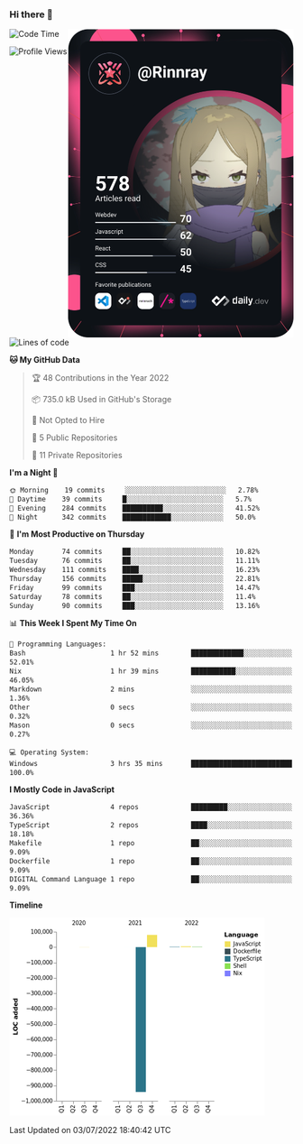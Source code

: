 ### Hi there 👋

<div align="left">
 <a href="https://app.daily.dev/Rinnray">
   <img 
        align="right"
        src="https://github.com/Rinnray/Rinnray/blob/main/devcard.svg" 
        width="400" 
        alt="Rinnray's Dev Card"/>
 </a>
</div>




<!--START_SECTION:waka-->
![Code Time](http://img.shields.io/badge/Code%20Time-0%20secs-blue)

![Profile Views](http://img.shields.io/badge/Profile%20Views-0-blue)

![Lines of code](https://img.shields.io/badge/From%20Hello%20World%20I%27ve%20Written--852%20Thousand%20lines%20of%20code-blue)

**🐱 My GitHub Data** 

> 🏆 48 Contributions in the Year 2022
 > 
> 📦 735.0 kB Used in GitHub's Storage 
 > 
> 🚫 Not Opted to Hire
 > 
> 📜 5 Public Repositories 
 > 
> 🔑 11 Private Repositories  
 > 
**I'm a Night 🦉** 

```text
🌞 Morning    19 commits     ░░░░░░░░░░░░░░░░░░░░░░░░░   2.78% 
🌆 Daytime    39 commits     █░░░░░░░░░░░░░░░░░░░░░░░░   5.7% 
🌃 Evening    284 commits    ██████████░░░░░░░░░░░░░░░   41.52% 
🌙 Night      342 commits    ████████████░░░░░░░░░░░░░   50.0%

```
📅 **I'm Most Productive on Thursday** 

```text
Monday       74 commits     ██░░░░░░░░░░░░░░░░░░░░░░░   10.82% 
Tuesday      76 commits     ██░░░░░░░░░░░░░░░░░░░░░░░   11.11% 
Wednesday    111 commits    ████░░░░░░░░░░░░░░░░░░░░░   16.23% 
Thursday     156 commits    █████░░░░░░░░░░░░░░░░░░░░   22.81% 
Friday       99 commits     ███░░░░░░░░░░░░░░░░░░░░░░   14.47% 
Saturday     78 commits     ██░░░░░░░░░░░░░░░░░░░░░░░   11.4% 
Sunday       90 commits     ███░░░░░░░░░░░░░░░░░░░░░░   13.16%

```


📊 **This Week I Spent My Time On** 

```text
💬 Programming Languages: 
Bash                     1 hr 52 mins        █████████████░░░░░░░░░░░░   52.01% 
Nix                      1 hr 39 mins        ███████████░░░░░░░░░░░░░░   46.05% 
Markdown                 2 mins              ░░░░░░░░░░░░░░░░░░░░░░░░░   1.36% 
Other                    0 secs              ░░░░░░░░░░░░░░░░░░░░░░░░░   0.32% 
Mason                    0 secs              ░░░░░░░░░░░░░░░░░░░░░░░░░   0.27%

💻 Operating System: 
Windows                  3 hrs 35 mins       █████████████████████████   100.0%

```

**I Mostly Code in JavaScript** 

```text
JavaScript               4 repos             █████████░░░░░░░░░░░░░░░░   36.36% 
TypeScript               2 repos             ████░░░░░░░░░░░░░░░░░░░░░   18.18% 
Makefile                 1 repo              ██░░░░░░░░░░░░░░░░░░░░░░░   9.09% 
Dockerfile               1 repo              ██░░░░░░░░░░░░░░░░░░░░░░░   9.09% 
DIGITAL Command Language 1 repo              ██░░░░░░░░░░░░░░░░░░░░░░░   9.09%

```


**Timeline**

![Chart not found](https://raw.githubusercontent.com/Rinnray/Rinnray/main/charts/bar_graph.png) 


 Last Updated on 03/07/2022 18:40:42 UTC
<!--END_SECTION:waka-->


<!--
**Rinnray/Rinnray** is a ✨ _special_ ✨ repository because its `README.md` (this file) appears on your GitHub profile.

Here are some ideas to get you started:

- 🔭 I’m currently working on ...
- 🌱 I’m currently learning ...
- 👯 I’m looking to collaborate on ...
- 🤔 I’m looking for help with ...
- 💬 Ask me about ...
- 📫 How to reach me: ...
- 😄 Pronouns: ...
- ⚡ Fun fact: ...
-->
